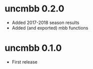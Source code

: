 
# uncmbb 0.2.0

- Added 2017-2018 season results
- Added (and exported) mbb functions

# uncmbb 0.1.0

- First release
